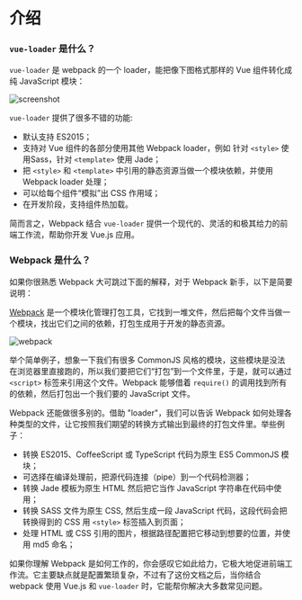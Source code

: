 # 介绍

### `vue-loader` 是什么？

`vue-loader` 是 webpack 的一个 loader，能把像下图格式那样的 Vue 组件转化成纯 JavaScript 模块：

![screenshot](http://blog.evanyou.me/images/vue-component.png)

`vue-loader` 提供了很多不错的功能:

- 默认支持 ES2015；
- 支持对 Vue 组件的各部分使用其他 Webpack loader，例如 针对 `<style>` 使用Sass，针对 `<template>` 使用 Jade；
- 把 `<style>` 和 `<template>` 中引用的静态资源当做一个模块依赖，并使用 Webpack loader 处理；
- 可以给每个组件“模拟”出 CSS 作用域；
- 在开发阶段，支持组件热加载。

简而言之，Webpack 结合 `vue-loader` 提供一个现代的、灵活的和极其给力的前端工作流，帮助你开发 Vue.js 应用。

### Webpack 是什么？

如果你很熟悉 Webpack 大可跳过下面的解释，对于 Webpack 新手，以下是简要说明：

[Webpack](http://webpack.github.io/) 是一个模块化管理打包工具，它找到一堆文件，然后把每个文件当做一个模块，找出它们之间的依赖，打包生成用于开发的静态资源。

![webpack](http://webpack.github.io/assets/what-is-webpack.png)

举个简单例子，想象一下我们有很多 CommonJS 风格的模块，这些模块是没法在浏览器里直接跑的，所以我们要把它们“打包”到一个文件里，于是，就可以通过 `<script>` 标签来引用这个文件。Webpack 能够借着 `require()` 的调用找到所有的依赖，然后打包出一个我们要的 JavaScript 文件。

Webpack 还能做很多别的。借助 "loader"，我们可以告诉 Webpack 如何处理各种类型的文件，让它按照我们期望的转换方式输出到最终的打包文件里。举些例子：

- 转换 ES2015、CoffeeScript 或 TypeScript 代码为原生 ES5 CommonJS 模块；
- 可选择在编译处理前，把源代码连接（pipe）到一个代码检测器；
- 转换 Jade 模板为原生 HTML 然后把它当作 JavaScript 字符串在代码中使用；
- 转换 SASS 文件为原生 CSS, 然后生成一段 JavaScript 代码，这段代码会把转换得到的 CSS 用 `<style>` 标签插入到页面；
- 处理 HTML 或 CSS 引用的图片，根据路径配置把它移动到想要的位置，并使用 md5 命名；

如果你理解 Webpack 是如何工作的，你会感叹它如此给力，它极大地促进前端工作流。它主要缺点就是配置繁琐复杂，不过有了这份文档之后，当你结合 webpack 使用 Vue.js 和 `vue-loader` 时，它能帮你解决大多数常见问题。
